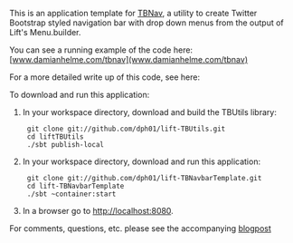 This is an application template for [TBNav](https://github.com/dph01/lift-TBUtils), a utility to create Twitter Bootstrap styled navigation
bar with drop down menus from the output of Lift's Menu.builder. 

You can see a running example of the code here: [www.damianhelme.com/tbnav](www.damianhelme.com/tbnav)

For a more detailed write up of this code, see here: 

To download and run this application:

1. In your workspace directory, download and build the TBUtils library:

        git clone git://github.com/dph01/lift-TBUtils.git
        cd liftTBUtils
        ./sbt publish-local

2. In your workspace directory, download and run this application:
       
        git clone git://github.com/dph01/lift-TBNavbarTemplate.git
        cd lift-TBNavbarTemplate
        ./sbt ~container:start

3. In a browser go to [http://localhost:8080](http://localhost:8080).

For comments, questions, etc. please see the accompanying [blogpost](http://tech.damianhelme.com/twitter-bootstrap-navbar-dropdowns-and-lifts)
